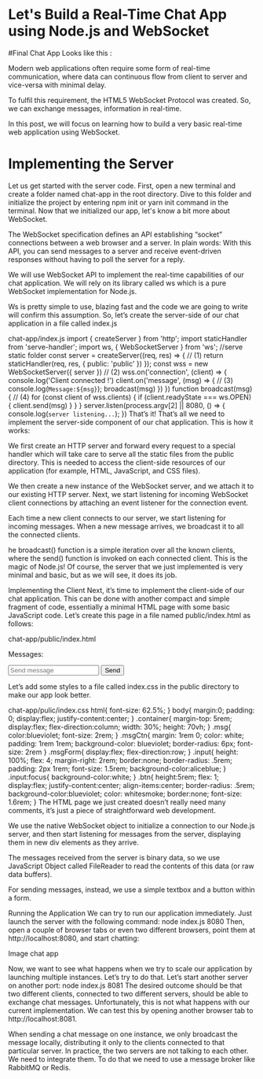 # Let's Build a Real-Time Chat App using Node.js and WebSocket

#Final Chat App Looks like this :

Modern web applications often require some form of real-time communication, where data can continuous flow from client to server and vice-versa with minimal delay.

To fulfil this requirement, the HTML5 WebSocket Protocol was created. So, we can exchange messages, information in real-time.

In this post, we will focus on learning how to build a very basic real-time web application using WebSocket.

# Implementing the Server
Let us get started with the server code. First, open a new terminal and create a folder named chat-app in the root directory. Dive to this folder and initialize the project by entering npm init or yarn init command in the terminal. Now that we initialized our app, let's know a bit more about WebSocket.

The WebSocket specification defines an API establishing “socket” connections between a web browser and a server. In plain words: With this API, you can send messages to a server and receive event-driven responses without having to poll the server for a reply.

We will use WebSocket API to implement the real-time capabilities of our chat application. We will rely on its library called ws which is a pure WebSocket implementation for Node.js.

Ws is pretty simple to use, blazing fast and the code we are going to write will confirm this assumption. So, let’s create the server-side of our chat application in a file called index.js

chat-app/index.js
import { createServer } from 'http';
import staticHandler from 'serve-handler';
import ws, { WebSocketServer } from 'ws';
//serve static folder
const server = createServer((req, res) => {   // (1)
    return staticHandler(req, res, { public: 'public' })
});
const wss = new WebSocketServer({ server }) // (2)
wss.on('connection', (client) => {
    console.log('Client connected !')
    client.on('message', (msg) => {    // (3)
        console.log(`Message:${msg}`);
        broadcast(msg)
    })
})
function broadcast(msg) {       // (4)
    for (const client of wss.clients) {
        if (client.readyState === ws.OPEN) {
            client.send(msg)
        }
    }
}
server.listen(process.argv[2] || 8080, () => {
    console.log(`server listening...`);
})
That’s it! That’s all we need to implement the server-side component of our chat application. This is how it works:

We first create an HTTP server and forward every request to a special handler which will take care to serve all the static files from the public directory. This is needed to access the client-side resources of our application (for example, HTML, JavaScript, and CSS files).

We then create a new instance of the WebSocket server, and we attach it to our existing HTTP server. Next, we start listening for incoming WebSocket client connections by attaching an event listener for the connection event.

Each time a new client connects to our server, we start listening for incoming messages. When a new message arrives, we broadcast it to all the connected clients.

he broadcast() function is a simple iteration over all the known clients, where the send() function is invoked on each connected client. This is the magic of Node.js! Of course, the server that we just implemented is very minimal and basic, but as we will see, it does its job.

Implementing the Client
Next, it’s time to implement the client-side of our chat application. This can be done with another compact and simple fragment of code, essentially a minimal HTML page with some basic JavaScript code. Let’s create this page in a file named public/index.html as follows:

chat-app/public/index.html
<!DOCTYPE html>
<html lang="en">

<head>
    <meta charset="UTF-8">
    <meta http-equiv="X-UA-Compatible" content="IE=edge">
    <meta name="viewport" content="width=device-width, initial-scale=1.0">
    <link rel="stylesheet" href="index.css">
    <title>Minimlist chat App</title>
</head>

<body>
    <div class="container">
        <p class="msg">Messages:</p>
        <div id="messages" class="messages"></div>
        <form id="msgForm" class="msgForm">
            <input type="text" placeholder="Send message" class="input" id="inputBox" />
            <input type="submit" class="btn" value="Send">
        </form>
    </div>
    <script type="text/javascript">
        const ws = new WebSocket(`ws://${window.document.location.host}`);
        ws.binaryType = "blob";
        // Log socket opening and closing
        ws.addEventListener("open", event => {
            console.log("Websocket connection opened");
        });
        ws.addEventListener("close", event => {
            console.log("Websocket connection closed");
        });
        ws.onmessage = function (message) {
            const msgDiv = document.createElement('div');
            msgDiv.classList.add('msgCtn');
            if (message.data instanceof Blob) {
                reader = new FileReader();
                reader.onload = () => {
                    msgDiv.innerHTML = reader.result;
                    document.getElementById('messages').appendChild(msgDiv);
                };
                reader.readAsText(message.data);
            } else {
                console.log("Result2: " + message.data);
                msgDiv.innerHTML = message.data;
                document.getElementById('messages').appendChild(msgDiv);
            }
        }
        const form = document.getElementById('msgForm');
        form.addEventListener('submit', (event) => {
            event.preventDefault();
            const message = document.getElementById('inputBox').value;
            ws.send(message);
            document.getElementById('inputBox').value = ''
        })
    </script>
</body>

</html>
Let’s add some styles to a file called index.css in the public directory to make our app look better.

chat-app/pulic/index.css
html{
font-size: 62.5%;
}
body{
margin:0;
padding: 0;
display:flex;
justify-content:center;
}
.container{
margin-top: 5rem;
display:flex;
flex-direction:column;
width: 30%;
height: 70vh;
}
.msg{
color:blueviolet;
font-size: 2rem;
}
.msgCtn{
margin: 1rem 0;
color: white;
padding: 1rem 1rem;
background-color: blueviolet;
border-radius: 6px;
font-size: 2rem
}
.msgForm{
display:flex;
flex-direction:row;
}
.input{
height: 100%;
flex: 4;
margin-right: 2rem;
border:none;
border-radius: .5rem;
padding: 2px 1rem;
font-size: 1.5rem;
background-color:aliceblue;
}
.input:focus{
background-color:white;
}
.btn{
height:5rem;
flex: 1;
display:flex;
justify-content:center;
align-items:center;
border-radius: .5rem;
background-color:blueviolet;
color: whitesmoke;
border:none;
font-size: 1.6rem;
}
The HTML page we just created doesn’t really need many comments, it’s just a piece of straightforward web development.

We use the native WebSocket object to initialize a connection to our Node.js server, and then start listening for messages from the server, displaying them in new div elements as they arrive.

The messages received from the server is binary data, so we use JavaScript Object called FileReader to read the contents of this data (or raw data buffers).

For sending messages, instead, we use a simple textbox and a button within a form.

Running the Application
We can try to run our application immediately. Just launch the server with the following command:
node index.js 8080
Then, open a couple of browser tabs or even two different browsers, point them at http://localhost:8080, and start chatting:

Image chat app

Now, we want to see what happens when we try to scale our application by launching multiple instances. Let’s try to do that. Let’s start another server on another port:
node index.js 8081
The desired outcome should be that two different clients, connected to two different servers, should be able to exchange chat messages. Unfortunately, this is not what happens with our current implementation. We can test this by opening another browser tab to http://localhost:8081.

When sending a chat message on one instance, we only broadcast the message locally, distributing it only to the clients connected to that particular server. In practice, the two servers are not talking to each other. We need to integrate them. To do that we need to use a message broker like RabbitMQ or Redis.
